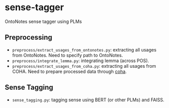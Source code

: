 # sense-tagger

OntoNotes sense tagger using PLMs

## Preprocessing

- `preprocess/extract_usages_from_ontonotes.py`: extracting all usages from OntoNotes. Need to specify path to OntoNotes.
- `preprocess/integrate_lemma.py`: integrating lemma (across POS).
- `preprocess/extract_usages_from_coha.py`: extracting all usages from COHA. Need to prepare processed data through [coha](https://github.com/seiichiinoue/coha).

## Sense Tagging

- `sense_tagging.py`: tagging sense using BERT (or other PLMs) and FAISS.

